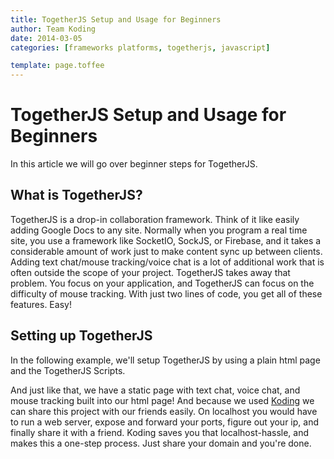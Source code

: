 ```yaml
---
title: TogetherJS Setup and Usage for Beginners
author: Team Koding
date: 2014-03-05
categories: [frameworks platforms, togetherjs, javascript]

template: page.toffee
---
```


# TogetherJS Setup and Usage for Beginners

In this article we will go over beginner steps for TogetherJS.

## What is TogetherJS?

TogetherJS is a drop-in collaboration framework. Think of it like easily adding Google Docs to any site. Normally when you program a real time site, you use a framework like SocketIO, SockJS, or Firebase, and it takes a considerable amount of work just to make content sync up between clients. Adding text chat/mouse tracking/voice chat is a lot of additional work that is often outside the scope of your project. TogetherJS takes away that problem. You focus on your application, and TogetherJS can focus on the difficulty of mouse tracking. With just two lines of code, you get all of these features. Easy! 

## Setting up TogetherJS

In the following example, we'll setup TogetherJS by using a plain html page and the TogetherJS Scripts. 

And just like that, we have a static page with text chat, voice chat, and mouse tracking built into our html page! And because we used [Koding](https://koding.com) we can share this project with our friends easily. On localhost you would have to run a web server, expose and forward your ports, figure out your ip, and finally share it with a friend. Koding saves you that localhost-hassle, and makes this a one-step process. Just share your domain and you're done. 

